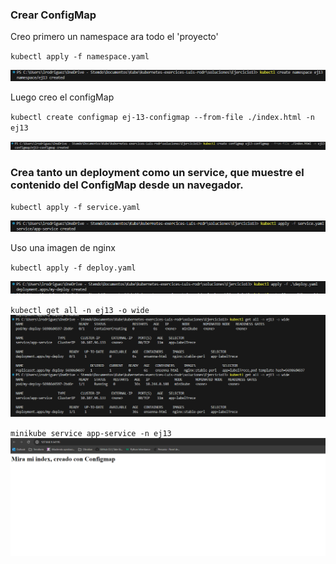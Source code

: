 ### Crear ConfigMap

Creo primero un namespace ara todo el 'proyecto'

`kubectl apply -f namespace.yaml`

![alt text](image.png)

Luego creo el configMap

`kubectl create configmap ej-13-configmap --from-file ./index.html -n ej13`

![alt text](image-1.png)

### Crea tanto un deployment como un service, que muestre el contenido del ConfigMap desde un navegador.

`kubectl apply -f service.yaml`

![alt text](image-5.png)

Uso una imagen de nginx

`kubectl apply -f deploy.yaml`

![alt text](image-4.png)

`kubectl get all -n ej13 -o wide`
![alt text](image-3.png)

`minikube service app-service -n ej13 `
![alt text](image-2.png)